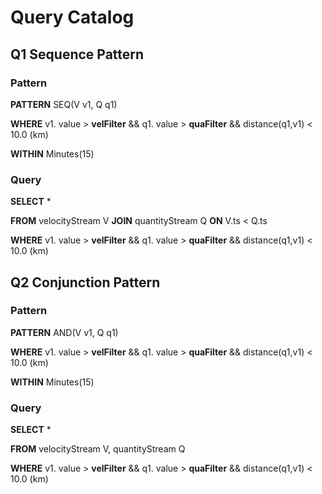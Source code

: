 # Query Catalog

## Q1 Sequence Pattern

### Pattern 
**PATTERN** SEQ(V v1, Q q1)

**WHERE** v1. value > **velFilter** && q1. value > **quaFilter** 
&& distance(q1,v1) < 10.0 (km)

**WITHIN** Minutes(15) 

### Query
**SELECT** * 

**FROM** velocityStream V **JOIN** quantityStream Q **ON** V.ts < Q.ts

**WHERE** v1. value > **velFilter** && q1. value > **quaFilter**
&& distance(q1,v1) < 10.0 (km)

## Q2 Conjunction Pattern

### Pattern
**PATTERN** AND(V v1, Q q1)

**WHERE** v1. value > **velFilter** && q1. value > **quaFilter**
&& distance(q1,v1) < 10.0 (km)

**WITHIN** Minutes(15)

### Query
**SELECT** *

**FROM** velocityStream V, quantityStream Q 

**WHERE** v1. value > **velFilter** && q1. value > **quaFilter**
&& distance(q1,v1) < 10.0 (km)
